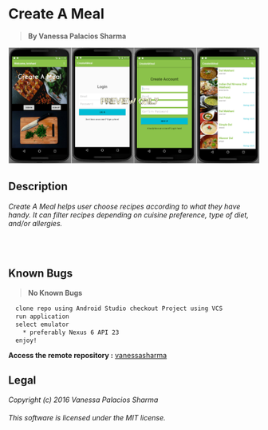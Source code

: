 # Create A Meal 


> **By Vanessa Palacios Sharma**

![screenshot of project running](screenshot.jpg)

## __Description__


###### Create A Meal helps user choose recipes according to what they have handy. It can filter recipes depending on cuisine preference, type of diet, and/or allergies.

<img/>
<img />
<img  />

## Known Bugs

> **No Known Bugs**


```
  clone repo using Android Studio checkout Project using VCS
  run application
  select emulator
    * preferably Nexus 6 API 23
  enjoy!
  ```



**Access the remote repository :** [vanessasharma](https://github.com/VanessaSharma/CreateAMeal_Android)



Legal
------

_*Copyright (c) 2016 Vanessa Palacios Sharma*_

###### This software is licensed under the MIT license.



